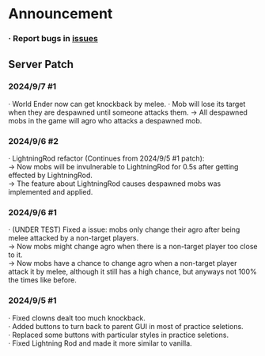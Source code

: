 # Announcement  
### · Report bugs in [**issues**](https://github.com/Seosean/Zombies-Practice-Server-Announcement/issues)  
## Server Patch  
### 2024/9/7 #1  
· World Ender now can get knockback by melee.
· Mob will lose its target when they are despawned until someone attacks them.
  -> All despawned mobs in the game will agro who attacks a despawned mob.  
  
### 2024/9/6 #2  
· LightningRod refactor (Continues from 2024/9/5 #1 patch):  
  -> Now mobs will be invulnerable to LightningRod for 0.5s after getting effected by LightningRod.  
  -> The feature about LightningRod causes despawned mobs was implemented and applied.  
  
### 2024/9/6 #1  
· (UNDER TEST) Fixed a issue: mobs only change their agro after being melee attacked by a non-target players.  
  -> Now mobs might change agro when there is a non-target player too close to it.  
  -> Now mobs have a chance to change agro when a non-target player attack it by melee, although it still has a high chance, but anyways not 100% the times like before.  
  
### 2024/9/5 #1  
· Fixed clowns dealt too much knockback.  
· Added buttons to turn back to parent GUI in most of practice seletions.  
· Replaced some buttons with particular styles in practice seletions.  
· Fixed Lightning Rod and made it more similar to vanilla.  
